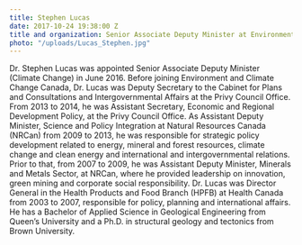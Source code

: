 ```yaml
---
title: Stephen Lucas
date: 2017-10-24 19:38:00 Z
title and organization: Senior Associate Deputy Minister at Environment and Climate Change Canada
photo: "/uploads/Lucas_Stephen.jpg"
---
```


Dr. Stephen Lucas was appointed Senior Associate Deputy Minister (Climate Change) in June 2016. Before joining Environment and Climate Change Canada, Dr. Lucas was Deputy Secretary to the Cabinet for Plans and Consultations and Intergovernmental Affairs at the Privy Council Office. From 2013 to 2014, he was Assistant Secretary, Economic and Regional Development Policy, at the Privy Council Office. As Assistant Deputy Minister, Science and Policy Integration at Natural Resources Canada (NRCan) from 2009 to 2013, he was responsible for strategic policy development related to energy, mineral and forest resources, climate change and clean energy and international and intergovernmental relations. Prior to that, from 2007 to 2009, he was Assistant Deputy Minister, Minerals and Metals Sector, at NRCan, where he provided leadership on innovation, green mining and corporate social responsibility. Dr. Lucas was Director General in the Health Products and Food Branch (HPFB) at Health Canada from 2003 to 2007, responsible for policy, planning and international affairs. He has a Bachelor of Applied Science in Geological Engineering from Queen’s University and a Ph.D. in structural geology and tectonics from Brown University.
